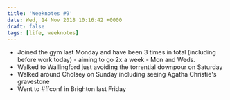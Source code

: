 ```yaml
---
title: 'Weeknotes #9'
date: Wed, 14 Nov 2018 10:16:42 +0000
draft: false
tags: [life, weeknotes]
---
```


*   Joined the gym last Monday and have been 3 times in total (including before work today) - aiming to go 2x a week - Mon and Weds.
*   Walked to Wallingford just avoiding the torrential downpour on Saturday
*   Walked around Cholsey on Sunday including seeing Agatha Christie's gravestone
*   Went to #ffconf in Brighton last Friday